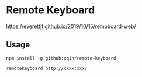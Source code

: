 

# Remote Keyboard


https://everettjf.github.io/2019/10/15/remoboard-web/


## Usage

```
npm install -g github:xqin/remote-keyboard

remotekeyboard http://xxxx:xxx/
```
